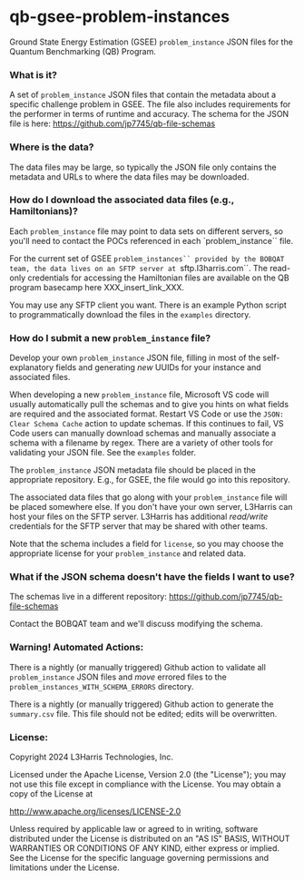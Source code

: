 # qb-gsee-problem-instances

Ground State Energy Estimation (GSEE) `problem_instance` JSON files for the Quantum Benchmarking (QB) Program.

### What is it?

A set of `problem_instance` JSON files that contain the metadata about a specific challenge problem in GSEE.  The file also includes requirements for the performer in terms of runtime and accuracy.  The schema for the JSON file is here:  https://github.com/jp7745/qb-file-schemas

### Where is the data?

The data files may be large, so typically the JSON file only contains the metadata and URLs to where the data files may be downloaded.

### How do I download the associated data files (e.g., Hamiltonians)?

Each `problem_instance` file may point to data sets on different servers, so you'll need to contact the POCs referenced in each `problem_instance`` file.

For the current set of GSEE `problem_instances`` provided by the BOBQAT team, the data lives on an SFTP server at `sftp.l3harris.com``. The read-only credentials for accessing the Hamiltonian files are available on the QB program basecamp here XXX_insert_link_XXX.

You may use any SFTP client you want.  There is an example Python script to programmatically download the files in the `examples` directory.

###  How do I submit a new `problem_instance` file?

Develop your own `problem_instance` JSON file, filling in most of the self-explanatory fields and generating *new* UUIDs for your instance and associated files.  

When developing a new `problem_instance` file, Microsoft VS code will usually automatically pull the schemas and to give you hints on what fields are required and the associated format.  Restart VS Code or use the `JSON: Clear Schema Cache` action to update schemas.  If this continues to fail, VS Code users can manually download schemas and manually associate a schema with a filename by regex.  There are a variety of other tools for validating your JSON file.  See the `examples` folder.

The `problem_instance` JSON metadata file should be placed in the appropriate repository. E.g., for GSEE, the file would go into this repository.

The associated data files that go along with your `problem_instance` file will be placed somewhere else.  If you don't have your own server, L3Harris can host your files on the SFTP server.  L3Harris has additional *read/write* credentials for the SFTP server that may be shared with other teams.

Note that the schema includes a field for `license`, so you may choose the appropriate license for your `problem_instance` and related data.

###  What if the JSON schema doesn't have the fields I want to use?

The schemas live in a different repository:  https://github.com/jp7745/qb-file-schemas

Contact the BOBQAT team and we'll discuss modifying the schema.

### Warning! Automated Actions:

There is a nightly (or manually triggered) Github action to validate all `problem_instance` JSON files and *move* errored files to the `problem_instances_WITH_SCHEMA_ERRORS` directory.

There is a nightly (or manually triggered) Github action to generate the `summary.csv` file.  This file should not be edited; edits will be overwritten.





### License:

Copyright 2024 L3Harris Technologies, Inc.

Licensed under the Apache License, Version 2.0 (the "License");
you may not use this file except in compliance with the License.
You may obtain a copy of the License at

http://www.apache.org/licenses/LICENSE-2.0

Unless required by applicable law or agreed to in writing, software
distributed under the License is distributed on an "AS IS" BASIS,
WITHOUT WARRANTIES OR CONDITIONS OF ANY KIND, either express or implied.
See the License for the specific language governing permissions and
limitations under the License.